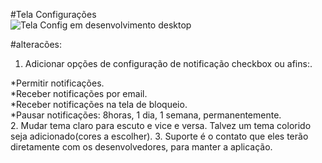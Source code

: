 
#Tela Configurações  
![Tela Config em desenvolvimento desktop](https://user-images.githubusercontent.com/32306887/84707032-5c4e0a80-af34-11ea-8429-406c234cd9e3.PNG)


#alteracões:
1. Adicionar opções de configuração de notificação checkbox ou afins:.  
  
 *Permitir notificações.  
 *Receber notificações por email.  
 *Receber notificações na tela de bloqueio.  
 *Pausar notificações: 8horas, 1 dia, 1 semana, permanentemente.  
2. Mudar tema claro para escuto e vice e versa. Talvez um tema colorido seja adicionado(cores a escolher).
3. Suporte é o contato que eles terão diretamente com os desenvolvedores, para manter a aplicação.
